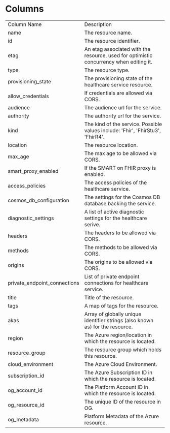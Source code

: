 # Columns  

<table>
	<tr><td>Column Name</td><td>Description</td></tr>
	<tr><td>name</td><td>The resource name.</td></tr>
	<tr><td>id</td><td>The resource identifier.</td></tr>
	<tr><td>etag</td><td>An etag associated with the resource, used for optimistic concurrency when editing it.</td></tr>
	<tr><td>type</td><td>The resource type.</td></tr>
	<tr><td>provisioning_state</td><td>The provisioning state of the healthcare service resource.</td></tr>
	<tr><td>allow_credentials</td><td>If credentials are allowed via CORS.</td></tr>
	<tr><td>audience</td><td>The audience url for the service.</td></tr>
	<tr><td>authority</td><td>The authority url for the service.</td></tr>
	<tr><td>kind</td><td>The kind of the service. Possible values include: &#39;Fhir&#39;, &#39;FhirStu3&#39;, &#39;FhirR4&#39;.</td></tr>
	<tr><td>location</td><td>The resource location.</td></tr>
	<tr><td>max_age</td><td>The max age to be allowed via CORS.</td></tr>
	<tr><td>smart_proxy_enabled</td><td>If the SMART on FHIR proxy is enabled.</td></tr>
	<tr><td>access_policies</td><td>The access policies of the healthcare service.</td></tr>
	<tr><td>cosmos_db_configuration</td><td>The settings for the Cosmos DB database backing the service.</td></tr>
	<tr><td>diagnostic_settings</td><td>A list of active diagnostic settings for the healthcare serive.</td></tr>
	<tr><td>headers</td><td>The headers to be allowed via CORS.</td></tr>
	<tr><td>methods</td><td>The methods to be allowed via CORS.</td></tr>
	<tr><td>origins</td><td>The origins to be allowed via CORS.</td></tr>
	<tr><td>private_endpoint_connections</td><td>List of private endpoint connections for healthcare service.</td></tr>
	<tr><td>title</td><td>Title of the resource.</td></tr>
	<tr><td>tags</td><td>A map of tags for the resource.</td></tr>
	<tr><td>akas</td><td>Array of globally unique identifier strings (also known as) for the resource.</td></tr>
	<tr><td>region</td><td>The Azure region/location in which the resource is located.</td></tr>
	<tr><td>resource_group</td><td>The resource group which holds this resource.</td></tr>
	<tr><td>cloud_environment</td><td>The Azure Cloud Environment.</td></tr>
	<tr><td>subscription_id</td><td>The Azure Subscription ID in which the resource is located.</td></tr>
	<tr><td>og_account_id</td><td>The Platform Account ID in which the resource is located.</td></tr>
	<tr><td>og_resource_id</td><td>The unique ID of the resource in OG.</td></tr>
	<tr><td>og_metadata</td><td>Platform Metadata of the Azure resource.</td></tr>
</table>
